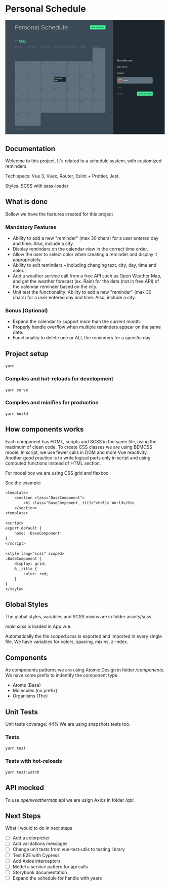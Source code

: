 # Personal Schedule

![project preview](/public/screenshot.png "Project preview")
## Documentation

Welcome to this project. It's related to a schedule system, with customized reminders.

Tech specs: Vue 3, Vuex, Router, Eslint + Prettier, Jest.

Styles: SCSS with sass-loader

## What is done

Bellow we have the features created for this project
### Mandatory Features

* Ability to add a new "reminder" (max 30 chars) for a user entered day and time. Also,
include a city.
* Display reminders on the calendar view in the correct time order.
* Allow the user to select color when creating a reminder and display it appropriately.
* Ability to edit reminders – including changing text, city, day, time and color.
* Add a weather service call from a free API such as Open Weather Map, and get the
weather forecast (ex. Rain) for the date (not in free API) of the calendar reminder based on the city.
* Unit test the functionality: Ability to add a new "reminder" (max 30 chars) for a user
entered day and time. Also, include a city.
### Bonus (Optional)

* Expand the calendar to support more than the current month.
* Properly handle overflow when multiple reminders appear on the same date.
* Functionality to delete one or ALL the reminders for a specific day
## Project setup
```
yarn
```

### Compiles and hot-reloads for development
```
yarn serve
```

### Compiles and minifies for production
```
yarn build
```

## How components works

Each component has HTML, scripts and SCSS in the same file, using the maximum of clean code. To create CSS classes we are using BEMCSS model. In script, we use fewer calls in DOM and more Vue reactivity. Another good practice is to write logical parts only in script and using computed functions instead of HTML section.

For model box we are using CSS grid and flexbox.

See the example:
```vue
<template>
    <section class="BaseComponent">
        <h1 class="BaseComponent__title">Hello World</h1>
    </section>
<template>

<script>
export default {
    name: 'BaseComponent'
}
</script>

<style lang="scss" scoped>
.BaseComponent {
    display: grid;
    &__title {
        color: red;
    }
}
</style>
```

## Global Styles

The global styles, variables and SCSS mixins are in folder assets/scss.

*main.scss* is loaded in App.vue.

Automatically the file *scoped.scss* is exported and imported in every single file. We have variables for colors, spacing, mixins, z-index.

## Components

As components patterns we are using Atomic Design in folder */components*.
We have some prefix to indentify the component type.

* Atoms (Base)
* Molecules (no prefix)
* Organisms (The)

## Unit Tests

Unit tests coverage: 44%
We are using snapshots tests too.

### Tests
```
yarn test
```

### Tests with hot-reloads
```
yarn test:watch
```

## API mocked

To use *openweathermap* api we are usign Axios in folder */api*.

## Next Steps

What I would to do in next steps

 - [ ] Add a colorpicker
 - [ ] Add validations messages
 - [ ] Change unit tests from vue-test-utils to testing library
 - [ ] Test E2E with Cypress
 - [ ] Add Axios interceptors
 - [ ] Model a service pattern for api calls
 - [ ] Storybook documentation
 - [ ] Expand the schedule for handle with years
